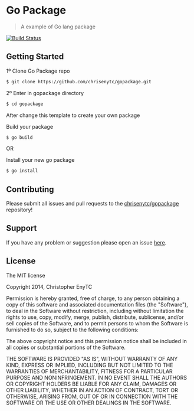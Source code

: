 # Go Package

> A example of Go lang package

[![Build Status](https://secure.travis-ci.org/chrisenytc/gopackage.png?branch=master)](https://travis-ci.org/chrisenytc/gopackage)

## Getting Started

1º Clone Go Package repo

```bash
$ git clone https://github.com/chrisenytc/gopackage.git
```

2º Enter in gopackage directory

```bash
$ cd gopackage
```

After change this template to create your own package

Build your package

```bash
$ go build
```

OR

Install your new go package

```bash
$ go install
```

## Contributing

Please submit all issues and pull requests to the [chrisenytc/gopackage](http://github.com/chrisenytc/gopackage) repository!

## Support
If you have any problem or suggestion please open an issue [here](https://github.com/chrisenytc/gopackage/issues).

## License 

The MIT license

Copyright 2014, Christopher EnyTC

Permission is hereby granted, free of charge, to any person obtaining
a copy of this software and associated documentation files (the
"Software"), to deal in the Software without restriction, including
without limitation the rights to use, copy, modify, merge, publish,
distribute, sublicense, and/or sell copies of the Software, and to
permit persons to whom the Software is furnished to do so, subject to
the following conditions:

The above copyright notice and this permission notice shall be
included in all copies or substantial portions of the Software.

THE SOFTWARE IS PROVIDED "AS IS", WITHOUT WARRANTY OF ANY KIND,
EXPRESS OR IMPLIED, INCLUDING BUT NOT LIMITED TO THE WARRANTIES OF
MERCHANTABILITY, FITNESS FOR A PARTICULAR PURPOSE AND
NONINFRINGEMENT. IN NO EVENT SHALL THE AUTHORS OR COPYRIGHT HOLDERS BE
LIABLE FOR ANY CLAIM, DAMAGES OR OTHER LIABILITY, WHETHER IN AN ACTION
OF CONTRACT, TORT OR OTHERWISE, ARISING FROM, OUT OF OR IN CONNECTION
WITH THE SOFTWARE OR THE USE OR OTHER DEALINGS IN THE SOFTWARE.
